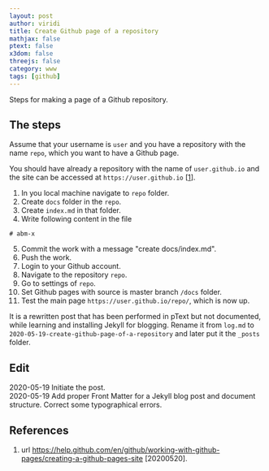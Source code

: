 ```yaml
---
layout: post
author: viridi
title: Create Github page of a repository
mathjax: false
ptext: false
x3dom: false
threejs: false
category: www
tags: [github]
---
```

Steps for making a page of a Github repository.

## The steps
Assume that your username is `user` and you have a repository with the name `repo`, which you want to have a Github page.

You should have already a repository with the name of `user.github.io` and the site can be accessed at `https://user.github.io` [[1](#ref1)].

1. In you local machine navigate to `repo` folder.
2. Create `docs` folder in the `repo`.
3. Create `index.md` in that folder.
4. Write following content in the file
```
# abm-x
```
5. Commit the work with a message "create docs/index.md".
6. Push the work.
7. Login to your Github account.
8. Navigate to the repository `repo`.
9. Go to settings of `repo`.
10. Set Github pages with source is master branch `/docs` folder.
11. Test the main page `https://user.github.io/repo/`, which is now up.

It is a rewritten post that has been performed in pText but not documented, while learning and installing Jekyll for blogging. Rename it from `log.md` to `2020-05-19-create-github-page-of-a-repository` and later put it the `_posts` folder.

## Edit
2020-05-19 Initiate the post.<br />
2020-05-19 Add proper Front Matter for a Jekyll blog post and document structure. Correct some typographical errors.

## References
1. <a name="ref1"></a> url https://help.github.com/en/github/working-with-github-pages/creating-a-github-pages-site [20200520].